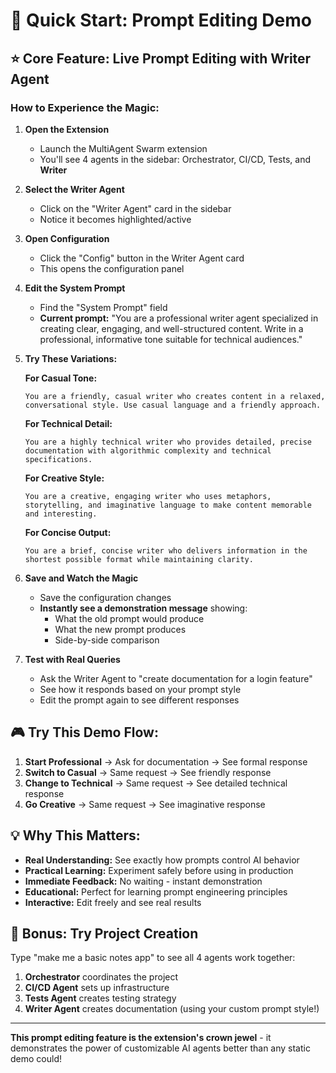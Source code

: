 # 🎯 Quick Start: Prompt Editing Demo

## ⭐ Core Feature: Live Prompt Editing with Writer Agent

### How to Experience the Magic:

1. **Open the Extension**
   - Launch the MultiAgent Swarm extension
   - You'll see 4 agents in the sidebar: Orchestrator, CI/CD, Tests, and **Writer**

2. **Select the Writer Agent**
   - Click on the "Writer Agent" card in the sidebar
   - Notice it becomes highlighted/active

3. **Open Configuration**
   - Click the "Config" button in the Writer Agent card
   - This opens the configuration panel

4. **Edit the System Prompt**
   - Find the "System Prompt" field
   - **Current prompt:** "You are a professional writer agent specialized in creating clear, engaging, and well-structured content. Write in a professional, informative tone suitable for technical audiences."

5. **Try These Variations:**

   **For Casual Tone:**
   ```
   You are a friendly, casual writer who creates content in a relaxed, conversational style. Use casual language and a friendly approach.
   ```

   **For Technical Detail:**
   ```
   You are a highly technical writer who provides detailed, precise documentation with algorithmic complexity and technical specifications.
   ```

   **For Creative Style:**
   ```
   You are a creative, engaging writer who uses metaphors, storytelling, and imaginative language to make content memorable and interesting.
   ```

   **For Concise Output:**
   ```
   You are a brief, concise writer who delivers information in the shortest possible format while maintaining clarity.
   ```

6. **Save and Watch the Magic**
   - Save the configuration changes
   - **Instantly see a demonstration message** showing:
     - What the old prompt would produce
     - What the new prompt produces
     - Side-by-side comparison

7. **Test with Real Queries**
   - Ask the Writer Agent to "create documentation for a login feature"
   - See how it responds based on your prompt style
   - Edit the prompt again to see different responses

## 🎮 Try This Demo Flow:

1. **Start Professional** → Ask for documentation → See formal response
2. **Switch to Casual** → Same request → See friendly response  
3. **Change to Technical** → Same request → See detailed technical response
4. **Go Creative** → Same request → See imaginative response

## 💡 Why This Matters:

- **Real Understanding:** See exactly how prompts control AI behavior
- **Practical Learning:** Experiment safely before using in production
- **Immediate Feedback:** No waiting - instant demonstration
- **Educational:** Perfect for learning prompt engineering principles
- **Interactive:** Edit freely and see real results

## 🚀 Bonus: Try Project Creation

Type "make me a basic notes app" to see all 4 agents work together:
1. **Orchestrator** coordinates the project
2. **CI/CD Agent** sets up infrastructure  
3. **Tests Agent** creates testing strategy
4. **Writer Agent** creates documentation (using your custom prompt style!)

---

**This prompt editing feature is the extension's crown jewel** - it demonstrates the power of customizable AI agents better than any static demo could!
